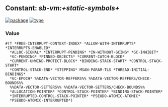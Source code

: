 ## Constant: ***sb-vm:+static-symbols+***
[![package](https://img.shields.io/badge/Package-SB--VM-5f9ea0.svg?style=social&colorA=999999)](../) [![type](https://img.shields.io/badge/Type-Constant-5f9ea0.svg?style=social&colorA=999999)](../#constant) 
### Value
```
#(T *FREE-INTERRUPT-CONTEXT-INDEX* *ALLOW-WITH-INTERRUPTS* *INTERRUPTS-ENABLED*
  *ALLOC-SIGNAL* *INTERRUPT-PENDING* *IN-WITHOUT-GCING* *GC-INHIBIT*
  *GC-PENDING* *PINNED-OBJECTS* *CURRENT-CATCH-BLOCK*
  *CURRENT-UNWIND-PROTECT-BLOCK* *BINDING-STACK-START* *CONTROL-STACK-START*
  *CONTROL-STACK-END* *STEPPING* MSAN-PARAM-TLS *THREAD-INITIAL-BINDINGS*
  *GC-EPOCH* %%DATA-VECTOR-REFFERS%% %%DATA-VECTOR-REFFERS/CHECK-BOUNDS%%
  %%DATA-VECTOR-SETTERS%% %%DATA-VECTOR-SETTERS/CHECK-BOUNDS%%
  *ALLOCATION-POINTER* *CONTROL-STACK-POINTER* *BINDING-STACK-POINTER*
  *INTERRUPTED-CONTROL-STACK-POINTER* *PSEUDO-ATOMIC-ATOMIC*
  *PSEUDO-ATOMIC-INTERRUPTED*)
```
